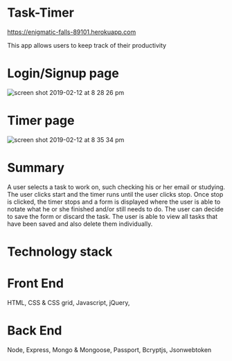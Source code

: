 # Task-Timer

https://enigmatic-falls-89101.herokuapp.com

This app allows users to keep track of their productivity

# Login/Signup page
![screen shot 2019-02-12 at 8 28 26 pm](https://user-images.githubusercontent.com/37096198/52680001-f5b27a00-2f04-11e9-939c-c980dd977488.png)

# Timer page
![screen shot 2019-02-12 at 8 35 34 pm](https://user-images.githubusercontent.com/37096198/52680260-d405c280-2f05-11e9-9127-afe274956f51.png)

# Summary
A user selects a task to work on, such checking his or her email or studying. The user clicks start and the timer runs until the user clicks stop. Once stop is clicked, the timer stops and a form is displayed where the user is able to notate what he or she finished and/or still needs to do. The user can decide to save the form or discard the task. The user is able to view all tasks that have been saved and also delete them individually.

# Technology stack
  # Front End
  HTML,
  CSS & CSS grid,
  Javascript,
  jQuery,
  
  # Back End
  Node,
  Express,
  Mongo & Mongoose,
  Passport,
  Bcryptjs,
  Jsonwebtoken
